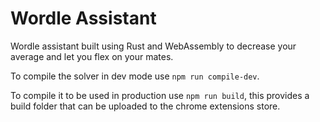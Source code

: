 # Wordle Assistant

Wordle assistant built using Rust and WebAssembly to decrease your average and let you flex on your mates.

To compile the solver in dev mode use `npm run compile-dev`.

To compile it to be used in production use `npm run build`, this provides a build folder that can be uploaded to the chrome extensions store.
